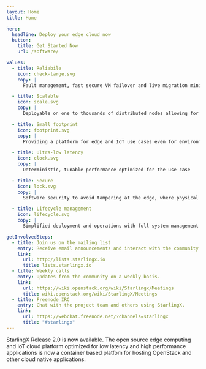 ```yaml
---
layout: Home
title: Home

hero:
  headline: Deploy your edge cloud now
  button:
    title: Get Started Now
    url: /software/

values:
  - title: Reliabile
    icon: check-large.svg
    copy: |
      Fault management, fast secure VM failover and live migration minimizes downtime

  - title: Scalable
    icon: scale.svg
    copy: |
      Deployable on one to thousands of distributed nodes allowing for a single system to be used from edge to core

  - title: Small footprint
    icon: footprint.svg
    copy: |
      Providing a platform for edge and IoT use cases even for environments with tight resource constraints

  - title: Ultra-low latency
    icon: clock.svg
    copy: |
      Deterministic, tunable performance optimized for the use case

  - title: Secure
    icon: lock.svg
    copy: |
      Software security to avoid tampering at the edge, where physical security may be limited

  - title: Lifecycle management
    icon: lifecycle.svg
    copy: |
      Simplified deployment and operations with full system management through comprehensive orchestration suited for the edge

getInvolvedSteps:
  - title: Join us on the mailing list
    entry: Receive email announcements and interact with the community.
    link:
      url: http://lists.starlingx.io
      title: lists.starlingx.io
  - title: Weekly calls
    entry: Updates from the community on a weekly basis.
    link:
      url: https://wiki.openstack.org/wiki/Starlingx/Meetings
      title: wiki.openstack.org/wiki/StarlingX/Meetings
  - title: Freenode IRC
    entry: Chat with the project team and others using StarlingX.
    link:
      url: https://webchat.freenode.net/?channels=starlingx
      title: "#starlingx"
---
```


<home-content>

<template slot="about">

## About StarlingX

StarlingX is a complete cloud infrastructure software stack for the edge used by the most demanding applications in industrial IOT, telecom, video delivery and other ultra-low latency use cases. With deterministic low latency required by edge applications, and tools that make distributed edge manageable, StarlingX provides a container-based infrastructure for edge implementations in scalable solutions that is ready for production now.

<a href="/learn/" class="link is-primary">Learn More ></a>

</template>

<home-announcement slot="announcement" button-name="Read the blog post" link="/blog/starlingx-initial-release.html">

StarlingX Release 2.0 is now available. The open source edge computing and IoT cloud platform optimized for low latency and high performance applications is now a container based platfom for hosting OpenStack and other cloud native applications.

</home-announcement>

</home-content>
